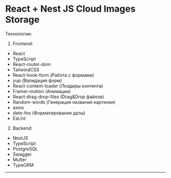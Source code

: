 # React + Nest JS Cloud Images Storage

Технологии:
1) Frontend:
- React
- TypeScript
- React-router-dom
- TailwindCSS 
- React-hook-form (Работа с формами)
- yup (Валидация форм)
- React-content-loader (Лоадеры контента)
- Framer-motion (Анимации)
- React-drag-drop-files (Drag&Drop файлов)
- Random-words (Генерация названия картинки)
- axios
- date-fns (Форматирование даты)
- EsLint

2) Backend:
- NestJS
- TypeScript
- PostgreSQL
- Swagger
- Multer
- TypeORM

--------------------------------------------------------------------
